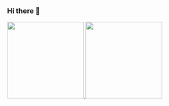 ### Hi there 👋

<a href="https://github.com/Mrtenz">
  <img height="180em" src="https://github-readme-stats.vercel.app/api?username=Mrtenz&count_private=true&show_icons=true" />
  <img height="180em" src="https://github-readme-stats.vercel.app/api/top-langs/?username=Mrtenz&layout=compact" />
</a>
